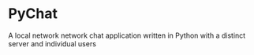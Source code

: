 # PyChat
A local network network chat application written in Python with a distinct server and individual users

